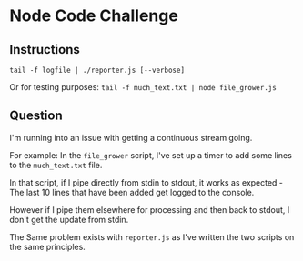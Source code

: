 # Node Code Challenge

## Instructions

`tail -f logfile | ./reporter.js [--verbose]`

Or for testing purposes:
`tail -f much_text.txt | node file_grower.js`

## Question

I'm running into an issue with getting a continuous stream going.

For example: In the `file_grower` script, I've set up a timer to add some lines
to the `much_text.txt` file.

In that script, if I pipe directly from stdin to stdout, it works as expected -
The last 10 lines that have been added get logged to the console.

However if I pipe them elsewhere for processing and then back to stdout, I don't
get the update from stdin.

The Same problem exists with `reporter.js` as I've written the two scripts on the
same principles.
